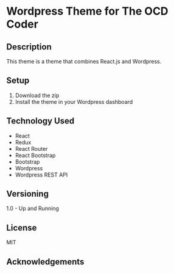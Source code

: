 # Wordpress Theme for The OCD Coder

## Description

This theme is a theme that combines React.js and Wordpress.

## Setup
1. Download the zip
2. Install the theme in your Wordpress dashboard

## Technology Used
* React
* Redux
* React Router
* React Bootstrap
* Bootstrap
* Wordpress
* Wordpress REST API

## Versioning
1.0 - Up and Running

## License
MIT

## Acknowledgements
